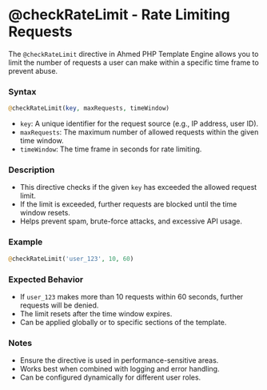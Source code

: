 # @checkRateLimit - Rate Limiting Requests

The `@checkRateLimit` directive in Ahmed PHP Template Engine allows you to limit the number of requests a user can make within a specific time frame to prevent abuse.

### Syntax

```php
@checkRateLimit(key, maxRequests, timeWindow)
```

* `key`: A unique identifier for the request source (e.g., IP address, user ID).
* `maxRequests`: The maximum number of allowed requests within the given time window.
* `timeWindow`: The time frame in seconds for rate limiting.

### Description

* This directive checks if the given `key` has exceeded the allowed request limit.
* If the limit is exceeded, further requests are blocked until the time window resets.
* Helps prevent spam, brute-force attacks, and excessive API usage.

### Example

```php
@checkRateLimit('user_123', 10, 60)
```

### Expected Behavior

* If `user_123` makes more than 10 requests within 60 seconds, further requests will be denied.
* The limit resets after the time window expires.
* Can be applied globally or to specific sections of the template.

### Notes

* Ensure the directive is used in performance-sensitive areas.
* Works best when combined with logging and error handling.
* Can be configured dynamically for different user roles.
